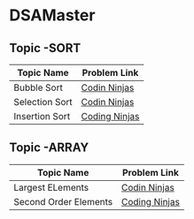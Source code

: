 # DSAMaster
## Topic -SORT
| Topic Name  | Problem Link |
| ------------- | ------------- |
| Bubble Sort  | [Codin Ninjas](https://www.codingninjas.com/studio/problems/bubble-sort_624380)  |
| Selection Sort  | [Codin Ninjas](https://www.codingninjas.com/studio/problems/selection-sort_624469)  |
| Insertion Sort  |[Coding Ninjas](https://www.codingninjas.com/studio/problems/insertion-sort_624381)  |

## Topic -ARRAY
| Topic Name  | Problem Link |
| ------------- | ------------- |
| Largest ELements  | [Codin Ninjas](https://www.codingninjas.com/studio/problems/largest-element-in-the-array-largest-element-in-the-array_5026279)  |
| Second Order Elements|[Coding Ninjas](https://www.codingninjas.com/studio/problems/ninja-and-the-second-order-elements_6581960)|

